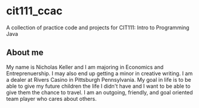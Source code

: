 # cit111_ccac
A collection of practice code and projects for CIT111: Intro to Programming Java

## About me
My name is Nicholas Keller and I am majoring in Economics and Entreprenuership. I may also end up getting a minor in creative writing. I am a dealer at Rivers Casino in Pittsburgh Pennsylvania. My goal in life is to be able to give my future children the life I didn't have and I want to be able to give them the chance to travel. I am an outgoing, friendly, and goal oriented team player who cares about others.

